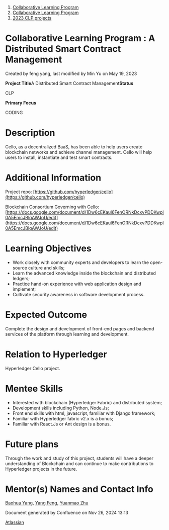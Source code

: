 1. [Collaborative Learning Program](index.html)
2. [Collaborative Learning Program](Collaborative-Learning-Program_20283412.html)
3. [2023 CLP projects](2023-CLP-projects_20295338.html)

# Collaborative Learning Program : A Distributed Smart Contract Management

Created by feng yang, last modified by Min Yu on May 19, 2023

**Project Title**A Distributed Smart Contract Management**Status**

CLP

**Primary Focus**

CODING    

# Description

Cello, as a decentralized BaaS, has been able to help users create blockchain networks and achieve channel management. Cello will help users to install, instantiate and test smart contracts.

# Additional Information

Project repo: [https://github.com/hyperledger/cello](https://github.com/hyperledger/cello)

Blockchain Consortium Governing with Cello: [https://docs.google.com/document/d/1Dw6cEKaul6FenORNkDcxvPDDKwpl0A5EmcJBlqAWJoU/edit](https://docs.google.com/document/d/1Dw6cEKaul6FenORNkDcxvPDDKwpl0A5EmcJBlqAWJoU/edit)

# Learning Objectives

- Work closely with community experts and developers to learn the open-source culture and skills;
- Learn the advanced knowledge inside the blockchain and distributed ledgers;
- Practice hand-on experience with web application design and implement;
- Cultivate security awareness in software development process.

# Expected Outcome

Complete the design and development of front-end pages and backend services of the platform through learning and development.

# Relation to Hyperledger

Hyperledger Cello project.

# Mentee Skills

- Interested with blockchain (Hyperledger Fabric) and distributed system;
- Development skills including Python, Node.Js;
- Front end skills with html, javascript, familiar with Django framework;
- Familiar with Hyperledger fabric v2.x is a bonus;
- Familiar with React.Js or Ant design is a bonus.

# Future plans

Through the work and study of this project, students will have a deeper understanding of Blockchain and can continue to make contributions to Hyperledger projects in the future.

# Mentor(s) Names and Contact Info

[Baohua Yang](mailto:yangbaohua@gmail.com), [Yang Feng,](mailto:fengyang_sy@163.com) [Yuanmao Zhu](mailto:yuanmao@ualberta.ca)

Document generated by Confluence on Nov 26, 2024 13:13

[Atlassian](http://www.atlassian.com/)
